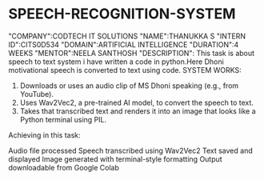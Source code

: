 # SPEECH-RECOGNITION-SYSTEM 
"COMPANY":CODTECH IT SOLUTIONS 
"NAME":THANUKKA S
"INTERN ID":CITS0D534
"DOMAIN":ARTIFICIAL INTELLIGENCE 
"DURATION":4 WEEKS 
"MENTOR":NEELA SANTHOSH
"DESCRIPTION":
This task is about speech to text system i have written a code in python.Here Dhoni motivational speech is converted to text using code.
SYSTEM WORKS:

1. Downloads or uses an audio clip of MS Dhoni speaking (e.g., from YouTube).
2. Uses Wav2Vec2, a pre-trained AI model, to convert the speech to text.
3. Takes that transcribed text and renders it into an image that looks like a Python terminal using PIL.

Achieving in this task:

Audio file processed
Speech transcribed using Wav2Vec2
Text saved and displayed
Image generated with terminal-style formatting
Output downloadable from Google Colab


